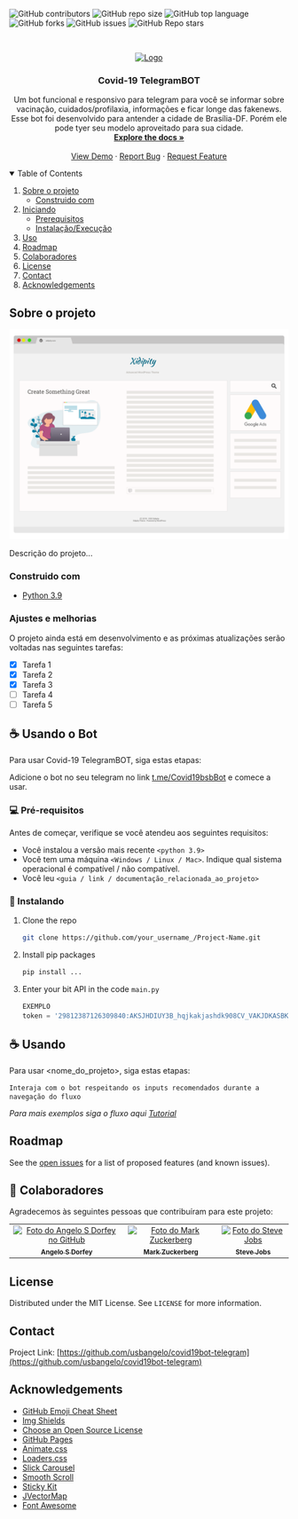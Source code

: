 <!--
*** Thanks for checking out the Best-README-Template. If you have a suggestion
*** that would make this better, please fork the repo and create a pull request
*** or simply open an issue with the tag "enhancement".
*** Thanks again! Now go create something AMAZING! :D
-->

<!-- PROJECT SHIELDS -->
<!--
*** I'm using markdown "reference style" links for readability.
*** Reference links are enclosed in brackets [ ] instead of parentheses ( ).
*** See the bottom of this document for the declaration of the reference variables
*** for contributors-url, forks-url, etc. This is an optional, concise syntax you may use.
*** https://www.markdownguide.org/basic-syntax/#reference-style-links
-->

![GitHub contributors](https://img.shields.io/github/contributors/usbangelo/covid19bot-telegram?color=blue&logo=GitHub%20Sponsors&logoColor=white&style=for-the-badge)
![GitHub repo size](https://img.shields.io/github/repo-size/usbangelo/covid19bot-telegram?logo=GitHub&style=for-the-badge)
![GitHub top language](https://img.shields.io/github/languages/top/usbangelo/covid19bot-telegram?logo=Python&logoColor=white&style=for-the-badge)
![GitHub forks](https://img.shields.io/github/forks/usbangelo/covid19bot-telegram?style=for-the-badge)
![GitHub issues](https://img.shields.io/github/issues/usbangelo/covid19bot-telegram?color=blue&style=for-the-badge)
![GitHub Repo stars](https://img.shields.io/github/stars/usbangelo/covid19bot-telegram?color=blue&logo=Star&style=for-the-badge)

<!-- PROJECT LOGO -->
<br />
<p align="center">
  <a href="https://github.com/usbangelo/covid19bot-telegram">
    <img src="https://raw.githubusercontent.com/othneildrew/Best-README-Template/master/images/logo.png" alt="Logo" width="80" height="80">
  </a>

  <h3 align="center">Covid-19 TelegramBOT</h3>

  <p align="center">
    Um bot funcional e responsivo para telegram para você se informar sobre vacinação, cuidados/profilaxia, informações e ficar longe das fakenews.
    Esse bot foi desenvolvido para antender a cidade de Brasília-DF. Porém ele pode tyer seu modelo aproveitado para sua cidade.
    <br />
    <a href="https://github.com/usbangelo/covid19bot-telegram"><strong>Explore the docs »</strong></a>
    <br />
    <br />
    <a href="https://github.com/usbangelo/covid19bot-telegram">View Demo</a>
    ·
    <a href="https://github.com/usbangelo/covid19bot-telegram/issues">Report Bug</a>
    ·
    <a href="https://github.com/usbangelo/covid19bot-telegram/issues">Request Feature</a>
  </p>
</p>

<!-- TABLE OF CONTENTS -->
<details open="open">
  <summary>Table of Contents</summary>
  <ol>
    <li>
      <a href="#about-the-project">Sobre o projeto</a>
      <ul>
        <li><a href="#built-with">Construido com</a></li>
      </ul>
    </li>
    <li>
      <a href="#getting-started">Iniciando</a>
      <ul>
        <li><a href="#prerequisites">Prerequisitos</a></li>
        <li><a href="#installation">Instalação/Execução</a></li>
      </ul>
    </li>
    <li><a href="#usage">Uso</a></li>
    <li><a href="#roadmap">Roadmap</a></li>
    <li><a href="#contributing">Colaboradores</a></li>
    <li><a href="#license">License</a></li>
    <li><a href="#contact">Contact</a></li>
    <li><a href="#acknowledgements">Acknowledgements</a></li>
  </ol>
</details>

<!-- ABOUT THE PROJECT -->

## Sobre o projeto

[![Product Name Screen Shot][product-screenshot]](https://example.com)

Descrição do projeto...

### Construido com

- [Python 3.9](https://www.python.org)

### Ajustes e melhorias

O projeto ainda está em desenvolvimento e as próximas atualizações serão voltadas nas seguintes tarefas:

- [x] Tarefa 1
- [x] Tarefa 2
- [x] Tarefa 3
- [ ] Tarefa 4
- [ ] Tarefa 5

<!-- GETTING STARTED -->

## ☕ Usando o Bot

Para usar Covid-19 TelegramBOT, siga estas etapas:

Adicione o bot no seu telegram no link [t.me/Covid19bsbBot](t.me/Covid19bsbBot) e comece a usar.

### 💻 Pré-requisitos

Antes de começar, verifique se você atendeu aos seguintes requisitos:

<!---Estes são apenas requisitos de exemplo. Adicionar, duplicar ou remover conforme necessário--->

- Você instalou a versão mais recente `<python 3.9>`
- Você tem uma máquina `<Windows / Linux / Mac>`. Indique qual sistema operacional é compatível / não compatível.
- Você leu `<guia / link / documentação_relacionada_ao_projeto>`

### 🚀 Instalando

1. Clone the repo
   ```sh
   git clone https://github.com/your_username_/Project-Name.git
   ```
2. Install pip packages
   ```sh
   pip install ...
   ```
3. Enter your bit API in the code `main.py`
   ```Python
   EXEMPLO
   token = '29812387126309840:AKSJHDIUY3B_hqjkakjashdk908CV_VAKJDKASBKJASJBWl_d76R98_cOCX'
   ```

<!-- USAGE EXAMPLES -->

## ☕ Usando

Para usar <nome_do_projeto>, siga estas etapas:

```
Interaja com o bot respeitando os inputs recomendados durante a navegação do fluxo
```

_Para mais exemplos siga o fluxo aqui [Tutorial](https://example.com)_

<!-- ROADMAP -->

## Roadmap

See the [open issues](https://github.com/othneildrew/Best-README-Template/issues) for a list of proposed features (and known issues).

<!-- CONTRIBUTING -->

## 🤝 Colaboradores

Agradecemos às seguintes pessoas que contribuíram para este projeto:

<table>
  <tr>
    <td align="center">
      <a href="#">
        <img src="https://avatars.githubusercontent.com/u/50382278?v=4" width="100px;" alt="Foto do Angelo S Dorfey no GitHub"/><br>
        <sub>
          <b>Angelo S Dorfey</b>
        </sub>
      </a>
    </td>
    <td align="center">
      <a href="#">
        <img src="https://s2.glbimg.com/FUcw2usZfSTL6yCCGj3L3v3SpJ8=/smart/e.glbimg.com/og/ed/f/original/2019/04/25/zuckerberg_podcast.jpg" width="100px;" alt="Foto do Mark Zuckerberg"/><br>
        <sub>
          <b>Mark Zuckerberg</b>
        </sub>
      </a>
    </td>
    <td align="center">
      <a href="#">
        <img src="https://miro.medium.com/max/360/0*1SkS3mSorArvY9kS.jpg" width="100px;" alt="Foto do Steve Jobs"/><br>
        <sub>
          <b>Steve Jobs</b>
        </sub>
      </a>
    </td>
  </tr>
</table>

<!-- LICENSE -->

## License

Distributed under the MIT License. See `LICENSE` for more information.

<!-- CONTACT -->

## Contact

Project Link: [https://github.com/usbangelo/covid19bot-telegram](https://github.com/usbangelo/covid19bot-telegram)

<!-- ACKNOWLEDGEMENTS -->

## Acknowledgements

- [GitHub Emoji Cheat Sheet](https://www.webpagefx.com/tools/emoji-cheat-sheet)
- [Img Shields](https://shields.io)
- [Choose an Open Source License](https://choosealicense.com)
- [GitHub Pages](https://pages.github.com)
- [Animate.css](https://daneden.github.io/animate.css)
- [Loaders.css](https://connoratherton.com/loaders)
- [Slick Carousel](https://kenwheeler.github.io/slick)
- [Smooth Scroll](https://github.com/cferdinandi/smooth-scroll)
- [Sticky Kit](http://leafo.net/sticky-kit)
- [JVectorMap](http://jvectormap.com)
- [Font Awesome](https://fontawesome.com)

<!-- MARKDOWN LINKS & IMAGES -->
<!-- https://www.markdownguide.org/basic-syntax/#reference-style-links -->

[product-screenshot]: https://raw.githubusercontent.com/othneildrew/Best-README-Template/master/images/screenshot.png

